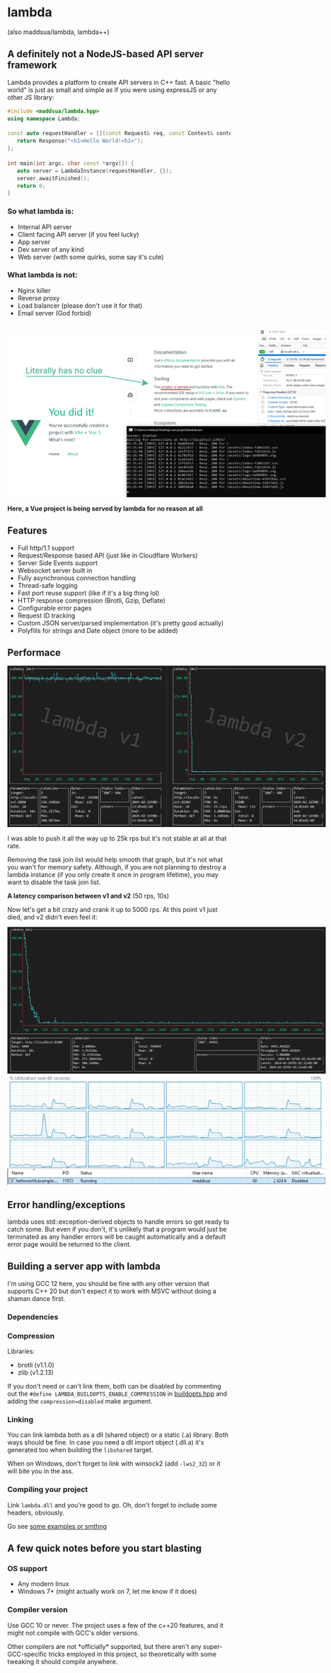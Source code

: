 # lambda

(also maddsua/lambda, lambda++)

## A definitely not a NodeJS-based API server framework

Lambda provides a platform to create API servers in C++ fast.
A basic "hello world" is just as small and simple as if you were using expressJS or any other JS library:

```c++
#include <maddsua/lambda.hpp>
using namespace Lambda;

const auto requestHandler = [](const Request& req, const Context& context) {
   return Response("<h1>Hello World!<h1>");
};

int main(int argc, char const *argv[]) {
   auto server = LambdaInstance(requestHandler, {});
   server.awaitFinished();
   return 0;
}
```

### So what lambda is:
- Internal API server
- Client facing API server (if you feel lucky)
- App server
- Dev server of any kind
- Web server (with some quirks, some say it's cute)

### What lambda is not:
- Nginx killer
- Reverse proxy
- Load balancer (please don't use it for that)
- Email server (God forbid)

<br />

<img src="docs/what-have-i-done.webp" style="max-width: 720px" />

**Here, a Vue project is being served by lambda for no reason at all**


## Features

- Full http/1.1 support
- Request/Response based API (just like in Cloudflare Workers)
- Server Side Events support
- Websocket server built in
- Fully asynchronous connection handling
- Thread-safe logging
- Fast port reuse support (like if it's a big thing lol)
- HTTP response compression (Brotli, Gzip, Deflate)
- Configurable error pages
- Request ID tracking
- Custom JSON server/parsed implementation (it's pretty good actually)
- Polyfills for strings and Date object (more to be added)


## Performace 

<img src="docs/bench-v1-vs-v2.webp" style="max-width: 720px" />

I was able to push it all the way up to 25k rps but it's not stable at all at that rate.

Removing the task join list would help smooth that graph, but it's not what you wan't for memory safety.
Although, if you are not planning to destroy a lambda instance (if you only create it once in program lifetime), you may want to disable the task join list.

**A latency comparison between v1 and v2** (50 rps, 10s)

Now let's get a bit crazy and crank it up to 5000 rps. At this point v1 just died, and v2 didn't even feel it:

<img src="docs/bench-v2-5krps.webp" style="max-width: 720px" />

## Error handling/exceptions

lambda uses std::exception-derived objects to handle errors so get ready to catch some.
But even if you don't, it's unlikely that a program would just be terminated as any handler
errors will be caught automatically and a default error page would be returned to the client.


## Building a server app with lambda

I'm using GCC 12 here, you should be fine with any other version that supports C++ 20
but don't expect it to work with MSVC without doing a shaman dance first.

### Dependencies

### Compression

Libraries:

- brotli (v1.1.0)
- zlib (v1.2.13)

If you don't need or can't link them, both can be disabled by commenting out the `#define LAMBDA_BUILDOPTS_ENABLE_COMPRESSION` in [buildopts.hpp](buildopts.hpp) and adding the `compression=disabled` make argument.

### Linking

You can link lambda both as a dll (shared object) or a static (.a) library.
Both ways should be fine. In case you need a dll import object (.dll.a) it's generated too when building the `libshared` target.

When on Windows, don't forget to link with winsock2 (add `-lws2_32`) or it will bite you in the ass.

### Compiling your project

Link `lambda.dll` and you're good to go. Oh, don't forget to include some headers, obviously.

Go see [some examples or smthng](/examples)


## A few quick notes before you start blasting

### OS support

- Any modern linux
- Windows 7+ (might actually work on 7, let me know if it does)

### Compiler version

Use GCC 10 or never. The project uses a few of the c++20 features, and it might not compile with GCC's older versions.

Other compilers are not \*officially\* supported, but there aren't any super-GCC-specific tricks employed in this project, so theoretically with some tweaking it should compile anywhere.

